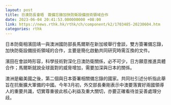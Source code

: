 ```yaml
---
layout: post
title: 日澳防長會晤　簽備忘錄加快防衛設備技術領域合作
date: 2023-06-04 20:41:53.000000000 +08:00
link: https://news.rthk.hk/rthk/ch/component/k2/1703485-20230604.htm
categories: rthk
---
```


日本防衛相濱田靖一與澳洲國防部長馬爾斯在新加坡舉行會談，雙方簽署備忘錄，加快防衛設備技術領域的合作，主要是簡化啟動共同研究時需互換的文件。

濱田在會談時形容，科學技術對深化日澳防衛關係，必不可少，日方願意推進具體合作；馬爾斯就說全球面對的威脅增加，需要加深與日本的關係。

澳洲是繼美國之後，第二個與日本簽署相關備忘錄的國家。共同社引述分析指此舉旨在抗衡擴大軍備的中國。今年3月初，外交部長秦剛表示中澳要落實好兩國領導人的重要共識，切實尊重彼此核心利益及重大關切，亦要正確看待並妥善處理分歧。

